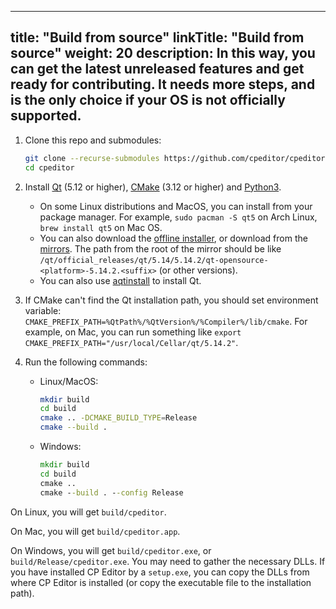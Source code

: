
---
title: "Build from source"
linkTitle: "Build from source"
weight: 20
description: In this way, you can get the latest unreleased features and get ready for contributing. It needs more steps, and is the only choice if your OS is not officially supported.
---

1. Clone this repo and submodules:

   ```sh
   git clone --recurse-submodules https://github.com/cpeditor/cpeditor.git
   cd cpeditor
   ```

2. Install [Qt](https://www.qt.io/download) (5.12 or higher), [CMake](https://cmake.org/download/) (3.12 or higher) and [Python3](https://www.python.org/downloads/).
   - On some Linux distributions and MacOS, you can install from your package manager. For example, `sudo pacman -S qt5` on Arch Linux, `brew install qt5` on Mac OS.
   - You can also download the [offline installer](https://www.qt.io/offline-installers), or download from the [mirrors](https://download.qt.io/static/mirrorlist/). The path from the root of the mirror should be like `/qt/official_releases/qt/5.14/5.14.2/qt-opensource-<platform>-5.14.2.<suffix>` (or other versions).
   - You can also use [aqtinstall](https://github.com/miurahr/aqtinstall) to install Qt.

3. If CMake can't find the Qt installation path, you should set environment variable: `CMAKE_PREFIX_PATH=%QtPath%/%QtVersion%/%Compiler%/lib/cmake`. For example, on Mac, you can run something like `export CMAKE_PREFIX_PATH="/usr/local/Cellar/qt/5.14.2"`.

4. Run the following commands:

   - Linux/MacOS:

     ```sh
     mkdir build
     cd build
     cmake .. -DCMAKE_BUILD_TYPE=Release
     cmake --build .
     ```

   - Windows:
     
	 ```bat
     mkdir build
     cd build
     cmake ..
     cmake --build . --config Release
     ```

On Linux, you will get `build/cpeditor`.

On Mac, you will get `build/cpeditor.app`.

On Windows, you will get `build/cpeditor.exe`, or `build/Release/cpeditor.exe`. You may need to gather the necessary DLLs. If you have installed CP Editor by a `setup.exe`, you can copy the DLLs from where CP Editor is installed (or copy the executable file to the installation path).
